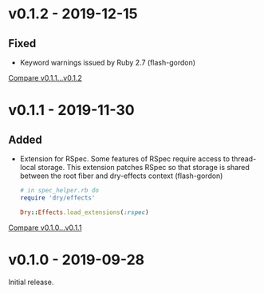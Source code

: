 # v0.1.2 - 2019-12-15

## Fixed

- Keyword warnings issued by Ruby 2.7 (flash-gordon)

[Compare v0.1.1...v0.1.2](https://github.com/dry-rb/dry-effects/compare/v0.1.1...v0.1.2)

# v0.1.1 - 2019-11-30

## Added

- Extension for RSpec. Some features of RSpec require access to thread-local storage. This extension patches RSpec so that storage is shared between the root fiber and dry-effects context (flash-gordon)

  ```ruby
  # in spec_helper.rb do
  require 'dry/effects'

  Dry::Effects.load_extensions(:rspec)
  ```

[Compare v0.1.0...v0.1.1](https://github.com/dry-rb/dry-effects/compare/v0.1.0...v0.1.1)

# v0.1.0 - 2019-09-28

Initial release.
